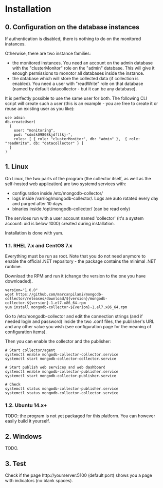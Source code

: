 # Installation

## 0. Configuration on the database instances

If authentication is disabled, there is nothing to do on the monitored instances.

Otherwise, there are two instance families:
* the monitored instances. You need an account on the admin database with the "clusterMonitor" role on the "admin" database. This will give it enough permissions to monotor all databases inside the instance.
* the database which will store the collected data (if collection is enabled). You need a user with "readWrite" role on that database (named by default datacollector - but it can be any database).

It is perfectly possible to use the same user for both. The following CLI script will create such a user (this is an example - you are free to create it or reuse an existing user as you like):

```
use admin
db.createUser(
  {
    user: "monitoring",
    pwd: "sdmlk09808kjdfllkj-",
    roles: [ { role: "clusterMonitor", db: "admin" },  { role: "readWrite", db: "datacollector" } ]
  }
)
```

## 1. Linux

On Linux, the two parts of the program (the collector itself, as well as the self-hosted web application) 
are two systemd services with:
* configuration inside /etc/mongodb-collector/
* logs inside /var/log/mongodb-collector/. Logs are auto rotated every day and purged after 10 days.
* binaries inside /opt/mongodb-collector/ (can be read only)

The services run with a user account named 'collector' (it's a system account: uid is below 1000) created during installation.

Installation is done with yum.


### 1.1. RHEL 7.x and CentOS 7.x


Everything must be run as root. Note that you do not need anymore to enable the official .NET repository - the package contains the minimal .NET runtime.

Download the RPM and run it (change the version to the one you have downloaded).
```
version="1.0.0"
wget https://github.com/marcanpilami/mongodb-collector/releases/download/${version}/mongodb-collector-${version}-1.el7.x86_64.rpm
yum install mongodb-collector-${verion}-1.el7.x86_64.rpm
```

Go to /etc/mongodb-collector and edit the connection strings (and if needed login and password) inside the two .conf files, 
the publisher's URL and any other value you wish (see configuration page for the meaning of configuration items).

Then you can enable the collector and the publisher:
```
# Start collector/agent
systemctl enable mongodb-collector-collector.service
systemctl start mongodb-collector-collector.service

# Start publish web services and web dashboard
systemctl enable mongodb-collector-publisher.service
systemctl start mongodb-collector-publisher.service

# Check
systemctl status mongodb-collector-publisher.service
systemctl status mongodb-collector-collector.service
```


### 1.2. Ubuntu 14.x+

TODO: the program is not yet packaged for this platform. You can however easily build it yourself.

## 2. Windows

TODO.

## 3. Test

Check if the page http://yourserver:5100 (default port) shows you a page with indicators 
(no blank spaces).